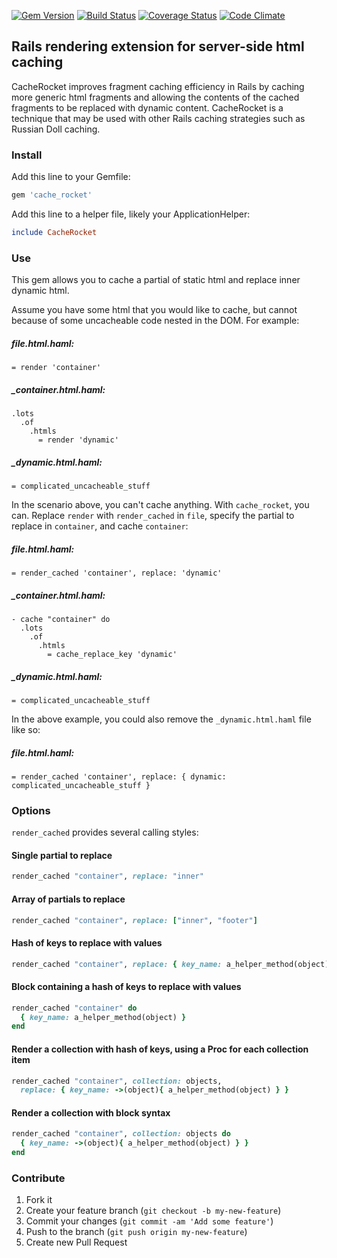 [![Gem Version](https://badge.fury.io/rb/cache_rocket.png)][gem]
[![Build Status](https://api.travis-ci.org/teeparham/cache_rocket.png)][build]
[![Coverage Status](https://coveralls.io/repos/teeparham/cache_rocket/badge.png)][coverage]
[![Code Climate](https://codeclimate.com/github/teeparham/cache_rocket.png)][climate]

[gem]: http://badge.fury.io/rb/cache_rocket
[build]: https://travis-ci.org/teeparham/cache_rocket
[coverage]: https://coveralls.io/r/teeparham/cache_rocket
[climate]: https://codeclimate.com/github/teeparham/cache_rocket

## Rails rendering extension for server-side html caching

CacheRocket improves fragment caching efficiency in Rails by caching more generic html fragments and allowing
the contents of the cached fragments to be replaced with dynamic content. 
CacheRocket is a technique that may be used with other Rails caching strategies such as Russian Doll caching.

### Install

Add this line to your Gemfile:

```ruby
gem 'cache_rocket'
```

Add this line to a helper file, likely your ApplicationHelper:

```ruby
include CacheRocket
```

### Use

This gem allows you to cache a partial of static html and replace inner dynamic html.

Assume you have some html that you would like to cache, but cannot because of some uncacheable code nested in the DOM. 
For example:

##### file.html.haml:
```haml
= render 'container'
```

##### _container.html.haml:
```haml
.lots
  .of
    .htmls
      = render 'dynamic'
```

##### _dynamic.html.haml:
```haml
= complicated_uncacheable_stuff
```

In the scenario above, you can't cache anything. With `cache_rocket`, you can. Replace `render`
with `render_cached` in `file`, specify the partial to replace in `container`, and cache `container`:

##### file.html.haml:
```haml
= render_cached 'container', replace: 'dynamic'
```

##### _container.html.haml:
```haml
- cache "container" do
  .lots
    .of
      .htmls
        = cache_replace_key 'dynamic'
```

##### _dynamic.html.haml:
``` haml
= complicated_uncacheable_stuff
```

In the above example, you could also remove the `_dynamic.html.haml` file like so:

##### file.html.haml:
```haml
= render_cached 'container', replace: { dynamic: complicated_uncacheable_stuff }
```

### Options

`render_cached` provides several calling styles:

#### Single partial to replace

```ruby
render_cached "container", replace: "inner"
```

#### Array of partials to replace
```ruby
render_cached "container", replace: ["inner", "footer"]
```

#### Hash of keys to replace with values
```ruby
render_cached "container", replace: { key_name: a_helper_method(object) }
```

#### Block containing a hash of keys to replace with values
```ruby
render_cached "container" do
  { key_name: a_helper_method(object) }
end
```

#### Render a collection with hash of keys, using a Proc for each collection item
```ruby
render_cached "container", collection: objects,
  replace: { key_name: ->(object){ a_helper_method(object) } }
```

#### Render a collection with block syntax
```ruby
render_cached "container", collection: objects do
  { key_name: ->(object){ a_helper_method(object) } }
end
```

### Contribute

1. Fork it
2. Create your feature branch (`git checkout -b my-new-feature`)
3. Commit your changes (`git commit -am 'Add some feature'`)
4. Push to the branch (`git push origin my-new-feature`)
5. Create new Pull Request
